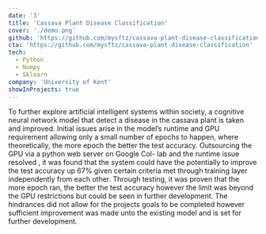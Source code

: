 ```yaml
---
date: '3'
title: 'Cassava Plant Disease Classification'
cover: './demo.png'
github: 'https://github.com/mysftz/cassava-plant-disease-classification'
cta: 'https://github.com/mysftz/cassava-plant-disease-classification'
tech:
  - Python
  - Numpy
  - Sklearn
company: 'University of Kent'
showInProjects: true
---
```


To further explore artificial intelligent systems within society, a cognitive neural network model that detect a disease in the cassava plant is taken and improved. Initial issues arise in the model’s runtime and GPU requirement allowing only a small number of epochs to happen, where theoretically, the more epoch the better the test accuracy. Outsourcing the GPU via a python web server on Google Col- lab and the runtime issue resolved , it was found that the system could have the potentially to improve the test accuracy up 67% given certain criteria met through training layer independently from each other. Through testing, it was proven that the more epoch ran, the better the test accuracy however the limit was beyond the GPU restrictions but could be seen in further development. The hindrances did not allow for the projects goals to be completed however sufficient improvement was made unto the existing model and is set for further development.
